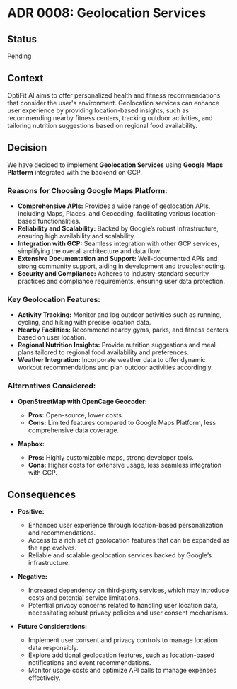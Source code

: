 # ADR 0008: Geolocation Services

## Status
Pending

## Context
OptiFit AI aims to offer personalized health and fitness recommendations that consider the user's environment. Geolocation services can enhance user experience by providing location-based insights, such as recommending nearby fitness centers, tracking outdoor activities, and tailoring nutrition suggestions based on regional food availability.

## Decision
We have decided to implement **Geolocation Services** using **Google Maps Platform** integrated with the backend on GCP.

### Reasons for Choosing Google Maps Platform:
- **Comprehensive APIs:** Provides a wide range of geolocation APIs, including Maps, Places, and Geocoding, facilitating various location-based functionalities.
- **Reliability and Scalability:** Backed by Google’s robust infrastructure, ensuring high availability and scalability.
- **Integration with GCP:** Seamless integration with other GCP services, simplifying the overall architecture and data flow.
- **Extensive Documentation and Support:** Well-documented APIs and strong community support, aiding in development and troubleshooting.
- **Security and Compliance:** Adheres to industry-standard security practices and compliance requirements, ensuring user data protection.

### Key Geolocation Features:
- **Activity Tracking:** Monitor and log outdoor activities such as running, cycling, and hiking with precise location data.
- **Nearby Facilities:** Recommend nearby gyms, parks, and fitness centers based on user location.
- **Regional Nutrition Insights:** Provide nutrition suggestions and meal plans tailored to regional food availability and preferences.
- **Weather Integration:** Incorporate weather data to offer dynamic workout recommendations and plan outdoor activities accordingly.

### Alternatives Considered:
- **OpenStreetMap with OpenCage Geocoder:**
  - **Pros:** Open-source, lower costs.
  - **Cons:** Limited features compared to Google Maps Platform, less comprehensive data coverage.
  
- **Mapbox:**
  - **Pros:** Highly customizable maps, strong developer tools.
  - **Cons:** Higher costs for extensive usage, less seamless integration with GCP.

## Consequences
- **Positive:**
  - Enhanced user experience through location-based personalization and recommendations.
  - Access to a rich set of geolocation features that can be expanded as the app evolves.
  - Reliable and scalable geolocation services backed by Google’s infrastructure.
  
- **Negative:**
  - Increased dependency on third-party services, which may introduce costs and potential service limitations.
  - Potential privacy concerns related to handling user location data, necessitating robust privacy policies and user consent mechanisms.
  
- **Future Considerations:**
  - Implement user consent and privacy controls to manage location data responsibly.
  - Explore additional geolocation features, such as location-based notifications and event recommendations.
  - Monitor usage costs and optimize API calls to manage expenses effectively.

